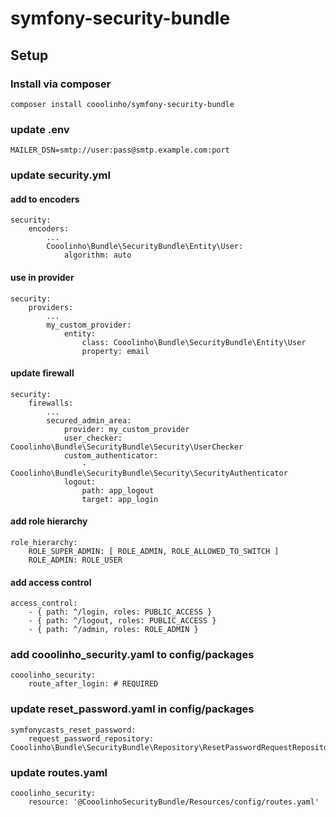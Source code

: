 # symfony-security-bundle

## Setup

### Install via composer

``
composer install cooolinho/symfony-security-bundle
``

### update .env

    MAILER_DSN=smtp://user:pass@smtp.example.com:port

### update security.yml

#### add to encoders

    security:
        encoders:
            ...
            Cooolinho\Bundle\SecurityBundle\Entity\User:
                algorithm: auto

#### use in provider

    security:
        providers:
            ...
            my_custom_provider:
                entity:
                    class: Cooolinho\Bundle\SecurityBundle\Entity\User
                    property: email

#### update firewall

    security:
        firewalls:
            ...
            secured_admin_area:
                provider: my_custom_provider
                user_checker: Cooolinho\Bundle\SecurityBundle\Security\UserChecker
                custom_authenticator:
                    - Cooolinho\Bundle\SecurityBundle\Security\SecurityAuthenticator
                logout:
                    path: app_logout
                    target: app_login

#### add role hierarchy

    role_hierarchy:
        ROLE_SUPER_ADMIN: [ ROLE_ADMIN, ROLE_ALLOWED_TO_SWITCH ]
        ROLE_ADMIN: ROLE_USER

#### add access control

    access_control:
        - { path: ^/login, roles: PUBLIC_ACCESS }
        - { path: ^/logout, roles: PUBLIC_ACCESS }
        - { path: ^/admin, roles: ROLE_ADMIN }

### add cooolinho_security.yaml to config/packages

    cooolinho_security:
        route_after_login: # REQUIRED

### update reset_password.yaml in config/packages

    symfonycasts_reset_password:
        request_password_repository: Cooolinho\Bundle\SecurityBundle\Repository\ResetPasswordRequestRepository

### update routes.yaml

    cooolinho_security:
        resource: '@CooolinhoSecurityBundle/Resources/config/routes.yaml'
